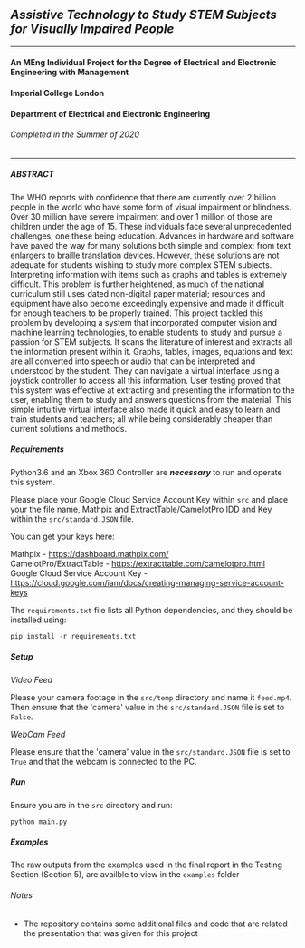 ## _Assistive Technology to Study STEM Subjects for Visually Impaired People_

---

#### An MEng Individual Project for the Degree of Electrical and Electronic Engineering with Management
#### Imperial College London
#### Department of Electrical and Electronic Engineering
###### Completed in the Summer of 2020

---

##### ABSTRACT

The WHO reports with confidence that there are currently over 2 billion people in the world who have some form of visual impairment or blindness. Over 30 million have severe impairment and over 1 million of those are children under the age of 15. These individuals face several unprecedented challenges, one these being education. Advances in hardware and software have paved the way for many solutions both simple and complex; from text enlargers to braille translation devices. However, these solutions are not adequate for students wishing to study more complex STEM subjects. Interpreting information with items such as graphs and tables is extremely difficult. This problem is further heightened, as much of the national curriculum still uses dated non-digital paper material; resources and equipment have also become exceedingly expensive and made it difficult for enough teachers to be properly trained. This project tackled this problem by developing a system that incorporated computer vision and machine learning technologies, to enable students to study and pursue a passion for STEM subjects. It scans the literature of interest and extracts all the information present within it. Graphs, tables, images, equations and text are all converted into speech or audio that can be interpreted and understood by the student. They can navigate a virtual interface using a joystick controller to access all this information. User testing proved that this system was effective at extracting and presenting the information to the user, enabling them to study and answers questions from the material. This simple intuitive virtual interface also made it quick and easy to learn and train students and teachers; all while being considerably cheaper than current solutions and methods. 

##### Requirements

Python3.6 and an Xbox 360 Controller are ***necessary*** to run and operate this system.

Please place your Google Cloud Service Account Key within `src` and place your the file name, Mathpix and ExtractTable/CamelotPro IDD and Key within the `src/standard.JSON` file.

You can get your keys here:

Mathpix - https://dashboard.mathpix.com/  
CamelotPro/ExtractTable - https://extracttable.com/camelotpro.html  
Google Cloud Service Account Key - https://cloud.google.com/iam/docs/creating-managing-service-account-keys  

The `requirements.txt` file lists all Python dependencies, and they should be installed using:

```python
pip install -r requirements.txt
```

##### Setup 

_Video Feed_  

Please your camera footage in the `src/temp` directory and name it `feed.mp4`. Then ensure that the 'camera' value in the `src/standard.JSON` file is set to `False`.

_WebCam Feed_  

Please ensure that the 'camera' value in the `src/standard.JSON` file is set to `True` and that the webcam is connected to the PC.

##### Run

Ensure you are in the `src` directory and run:

```python
python main.py
```

##### Examples

The raw outputs from the examples used in the final report in the Testing Section (Section 5), are availble to view in the `examples` folder


###### Notes

+ The repository contains some additional files and code that are related the presentation that was given for this project
